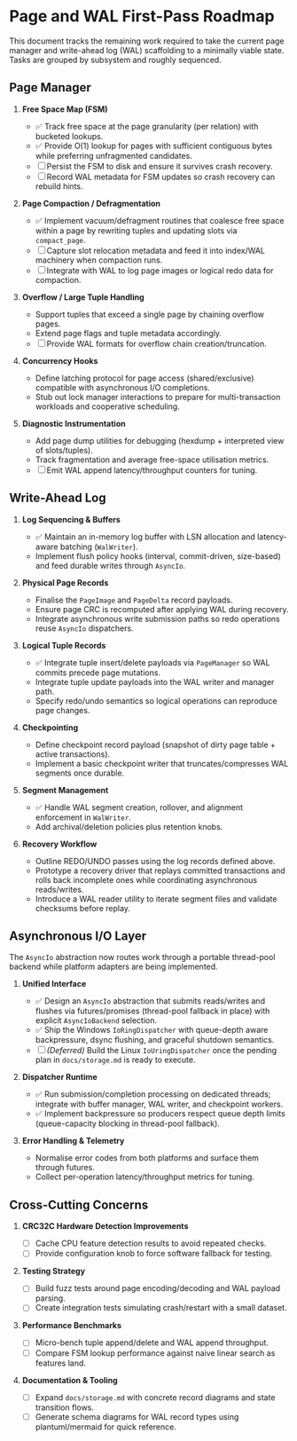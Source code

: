 # Page and WAL First-Pass Roadmap

This document tracks the remaining work required to take the current page manager and write-ahead log (WAL) scaffolding to a minimally viable state. Tasks are grouped by subsystem and roughly sequenced.

## Page Manager

1. **Free Space Map (FSM)**
   - ✅ Track free space at the page granularity (per relation) with bucketed lookups.
   - ✅ Provide O(1) lookup for pages with sufficient contiguous bytes while preferring unfragmented candidates.
   - ☐ Persist the FSM to disk and ensure it survives crash recovery.
   - ☐ Record WAL metadata for FSM updates so crash recovery can rebuild hints.

2. **Page Compaction / Defragmentation**
   - ✅ Implement vacuum/defragment routines that coalesce free space within a page by rewriting tuples and updating slots via `compact_page`.
   - ☐ Capture slot relocation metadata and feed it into index/WAL machinery when compaction runs.
   - ☐ Integrate with WAL to log page images or logical redo data for compaction.

3. **Overflow / Large Tuple Handling**
   - Support tuples that exceed a single page by chaining overflow pages.
   - Extend page flags and tuple metadata accordingly.
   - ☐ Provide WAL formats for overflow chain creation/truncation.

4. **Concurrency Hooks**
   - Define latching protocol for page access (shared/exclusive) compatible with asynchronous I/O completions.
   - Stub out lock manager interactions to prepare for multi-transaction workloads and cooperative scheduling.

5. **Diagnostic Instrumentation**
   - Add page dump utilities for debugging (hexdump + interpreted view of slots/tuples).
   - Track fragmentation and average free-space utilisation metrics.
   - ☐ Emit WAL append latency/throughput counters for tuning.

## Write-Ahead Log

1. **Log Sequencing & Buffers**
   - ✅ Maintain an in-memory log buffer with LSN allocation and latency-aware batching (`WalWriter`).
   - Implement flush policy hooks (interval, commit-driven, size-based) and feed durable writes through `AsyncIo`.

2. **Physical Page Records**
   - Finalise the `PageImage` and `PageDelta` record payloads.
   - Ensure page CRC is recomputed after applying WAL during recovery.
   - Integrate asynchronous write submission paths so redo operations reuse `AsyncIo` dispatchers.

3. **Logical Tuple Records**
   - ✅ Integrate tuple insert/delete payloads via `PageManager` so WAL commits precede page mutations.
   - Integrate tuple update payloads into the WAL writer and manager path.
   - Specify redo/undo semantics so logical operations can reproduce page changes.

4. **Checkpointing**
   - Define checkpoint record payload (snapshot of dirty page table + active transactions).
   - Implement a basic checkpoint writer that truncates/compresses WAL segments once durable.

5. **Segment Management**
   - ✅ Handle WAL segment creation, rollover, and alignment enforcement in `WalWriter`.
   - Add archival/deletion policies plus retention knobs.

6. **Recovery Workflow**
   - Outline REDO/UNDO passes using the log records defined above.
   - Prototype a recovery driver that replays committed transactions and rolls back incomplete ones while coordinating asynchronous reads/writes.
   - Introduce a WAL reader utility to iterate segment files and validate checksums before replay.

## Asynchronous I/O Layer

The `AsyncIo` abstraction now routes work through a portable thread-pool backend while platform adapters are being implemented.

1. **Unified Interface**
   - ✅ Design an `AsyncIo` abstraction that submits reads/writes and flushes via futures/promises (thread-pool fallback in place) with explicit `AsyncIoBackend` selection.
   - ✅ Ship the Windows `IoRingDispatcher` with queue-depth aware backpressure, dsync flushing, and graceful shutdown semantics.
   - ☐ *(Deferred)* Build the Linux `IoUringDispatcher` once the pending plan in `docs/storage.md` is ready to execute.

2. **Dispatcher Runtime**
   - ✅ Run submission/completion processing on dedicated threads; integrate with buffer manager, WAL writer, and checkpoint workers.
   - ✅ Implement backpressure so producers respect queue depth limits (queue-capacity blocking in thread-pool fallback).

3. **Error Handling & Telemetry**
   - Normalise error codes from both platforms and surface them through futures.
   - Collect per-operation latency/throughput metrics for tuning.

## Cross-Cutting Concerns

1. **CRC32C Hardware Detection Improvements**
   - ☐ Cache CPU feature detection results to avoid repeated checks.
   - ☐ Provide configuration knob to force software fallback for testing.

2. **Testing Strategy**
   - ☐ Build fuzz tests around page encoding/decoding and WAL payload parsing.
   - ☐ Create integration tests simulating crash/restart with a small dataset.

3. **Performance Benchmarks**
   - ☐ Micro-bench tuple append/delete and WAL append throughput.
   - ☐ Compare FSM lookup performance against naive linear search as features land.

4. **Documentation & Tooling**
   - ☐ Expand `docs/storage.md` with concrete record diagrams and state transition flows.
   - ☐ Generate schema diagrams for WAL record types using plantuml/mermaid for quick reference.

